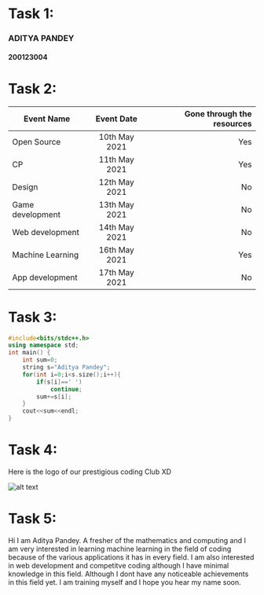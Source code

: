# Task 1:
### ADITYA PANDEY
#### 200123004

# Task 2:

|Event Name	| Event Date	|Gone through the resources|
|  --------	|:-----------:| ---------------:|
|Open Source|10th May 2021|Yes|
|CP		      |11th May 2021|Yes|
|Design|12th May 2021|No|
|Game development|13th May 2021|No|
|Web development|14th May 2021|No|
|Machine Learning|16th May 2021|Yes|
|App development|17th May 2021|No|

# Task 3:

```C++
#include<bits/stdc++.h>
using namespace std;
int main() {
	int sum=0;
	string s="Aditya Pandey";
	for(int i=0;i<s.size();i++){
		if(s[i]==' ')
			continue;
		sum+=s[i];
	}
	cout<<sum<<endl;
}
```

# Task 4:

Here is the logo of our prestigious coding Club XD

![alt text](https://www.iitg.ac.in/stud/gymkhana/technical/assets/img/resources/codingclubLogo.png)

# Task 5:
Hi I am Aditya Pandey. A fresher of the mathematics and computing and I am very interested in learning machine learning in the field of coding because of the 
various applications it has in every field. I am also interested in web development and competitve coding although I have minimal knowledge in this field.
Although I dont have any noticeable achievements in this field yet. I am training myself and I hope you hear my name soon.
	